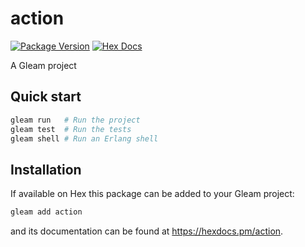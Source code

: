 # action

[![Package Version](https://img.shields.io/hexpm/v/action)](https://hex.pm/packages/action)
[![Hex Docs](https://img.shields.io/badge/hex-docs-ffaff3)](https://hexdocs.pm/action/)

A Gleam project

## Quick start

```sh
gleam run   # Run the project
gleam test  # Run the tests
gleam shell # Run an Erlang shell
```

## Installation

If available on Hex this package can be added to your Gleam project:

```sh
gleam add action
```

and its documentation can be found at <https://hexdocs.pm/action>.
